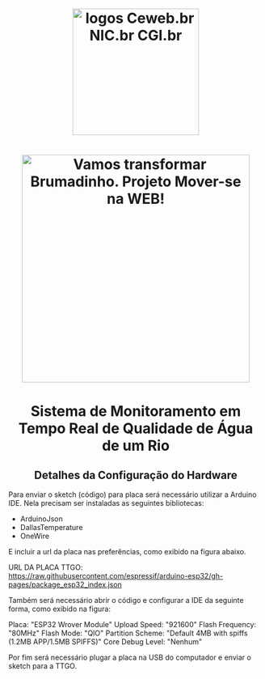 <h1 align="center"><img src="https://user-images.githubusercontent.com/16292535/150152830-a0077ec7-d677-4e19-b282-04401bb5a060.png" alt="logos Ceweb.br NIC.br CGI.br " width="250" height="auto"></h1>

<h1 align="center">
    <img src="https://ceweb.br/media/imgs/Moverse_na_Web_banner-site.jpg" alt="Vamos transformar Brumadinho. Projeto Mover-se na WEB!" width="450" height="auto">
</h1>

<h1 align="center"> Sistema de Monitoramento em Tempo Real de Qualidade de Água de um Rio </h1>

<h2 align="center"> Detalhes da Configuração do Hardware </h2>


Para enviar o sketch (código) para placa será necessário utilizar a Arduino IDE. Nela precisam ser instaladas as seguintes bibliotecas:

* ArduinoJson
* DallasTemperature
* OneWire 

E incluir a url da placa nas preferências, como exibido na figura abaixo.





URL DA PLACA TTGO: https://raw.githubusercontent.com/espressif/arduino-esp32/gh-pages/package_esp32_index.json

Também será necessário abrir o código e configurar a IDE da seguinte forma, como exibido na figura: 

Placa: "ESP32 Wrover Module"
Upload Speed: "921600"
Flash Frequency: "80MHz"
Flash Mode: "QIO"
Partition Scheme: "Default 4MB with spiffs (1.2MB APP/1.5MB SPIFFS)"
Core Debug Level: "Nenhum"




Por fim será necessário plugar a placa na USB do computador e enviar o sketch para a TTGO.